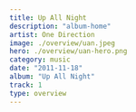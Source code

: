 ```yaml
---
title: Up All Night
description: "album-home"
artist: One Direction
image: ./overview/uan.jpeg
hero: ./overview/uan-hero.png
category: music
date: "2011-11-18"
album: "Up All Night"
track: 1
type: overview
---
```

